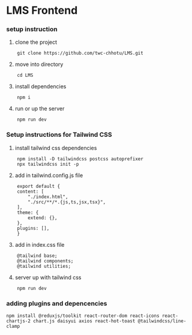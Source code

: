 # LMS Frontend

### setup instruction

1. clone the project

```
    git clone https://github.com/twc-chhotu/LMS.git
```

2. move into directory

```
    cd LMS
```

3. install dependencies

```
    npm i
```

4. run or up the server

```
    npm run dev
```

### Setup instructions for Tailwind CSS

1. install tailwind css dependencies

```
    npm install -D tailwindcss postcss autoprefixer
    npx tailwindcss init -p
```

2. add in tailwind.config.js file

```
    export default {
    content: [
        "./index.html",
        "./src/**/*.{js,ts,jsx,tsx}",
    ],
    theme: {
        extend: {},
    },
    plugins: [],
    }
```

3. add in index.css file

```
    @tailwind base;
    @tailwind components;
    @tailwind utilities;
```

4. server up with tailwind css

```
    npm run dev
```

### adding plugins and depencencies

```
npm install @reduxjs/toolkit react-router-dom react-icons react-chartjs-2 chart.js daisyui axios react-hot-toast @tailwindcss/line-clamp
```

